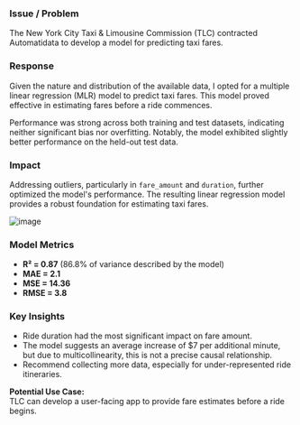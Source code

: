 ### Issue / Problem
The New York City Taxi & Limousine Commission (TLC) contracted Automatidata to develop a model for predicting taxi fares. 

### Response
Given the nature and distribution of the available data, I opted for a multiple linear regression (MLR) model to predict taxi fares. This model proved effective in estimating fares before a ride commences.

Performance was strong across both training and test datasets, indicating neither significant bias nor overfitting. Notably, the model exhibited slightly better performance on the held-out test data.

### Impact
Addressing outliers, particularly in `fare_amount` and `duration`, further optimized the model's performance. The resulting linear regression model provides a robust foundation for estimating taxi fares.

![image](https://github.com/user-attachments/assets/ad1fd432-110d-4ef3-b24d-48b4e221d466)


### Model Metrics
- **R² = 0.87** (86.8% of variance described by the model)
- **MAE = 2.1**
- **MSE = 14.36**
- **RMSE = 3.8**

### Key Insights
- Ride duration had the most significant impact on fare amount.
- The model suggests an average increase of $7 per additional minute, but due to multicollinearity, this is not a precise causal relationship.
- Recommend collecting more data, especially for under-represented ride itineraries.

**Potential Use Case:**  
TLC can develop a user-facing app to provide fare estimates before a ride begins.
